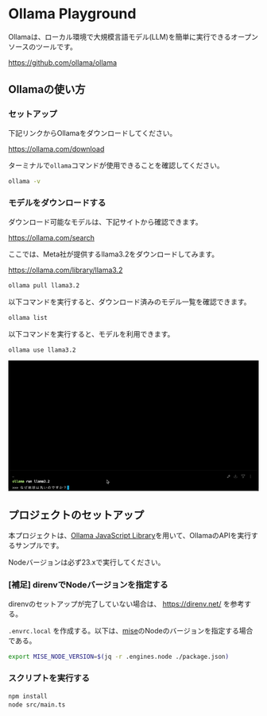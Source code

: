 # Ollama Playground

Ollamaは、ローカル環境で大規模言語モデル(LLM)を簡単に実行できるオープンソースのツールです。

https://github.com/ollama/ollama

## Ollamaの使い方

### セットアップ

下記リンクからOllamaをダウンロードしてください。

https://ollama.com/download

ターミナルで`ollama`コマンドが使用できることを確認してください。

```sh
ollama -v
```

### モデルをダウンロードする

ダウンロード可能なモデルは、下記サイトから確認できます。

https://ollama.com/search

ここでは、Meta社が提供するllama3.2をダウンロードしてみます。

https://ollama.com/library/llama3.2

```sh
ollama pull llama3.2
```

以下コマンドを実行すると、ダウンロード済みのモデル一覧を確認できます。

```sh
ollama list
```

以下コマンドを実行すると、モデルを利用できます。

```sh
ollama use llama3.2
```

![llama3.2 sample](./images/llama3.2-sample.gif)

## プロジェクトのセットアップ

本プロジェクトは、[Ollama JavaScript Library](https://github.com/ollama/ollama-js)を用いて、OllamaのAPIを実行するサンプルです。

Nodeバージョンは必ず23.xで実行してください。

### [補足] direnvでNodeバージョンを指定する

direnvのセットアップが完了していない場合は、 https://direnv.net/ を参考する。

`.envrc.local` を作成する。以下は、[mise](https://mise.jdx.dev/)のNodeのバージョンを指定する場合である。

```sh
export MISE_NODE_VERSION=$(jq -r .engines.node ./package.json)
```

### スクリプトを実行する

```sh
npm install
node src/main.ts
```

